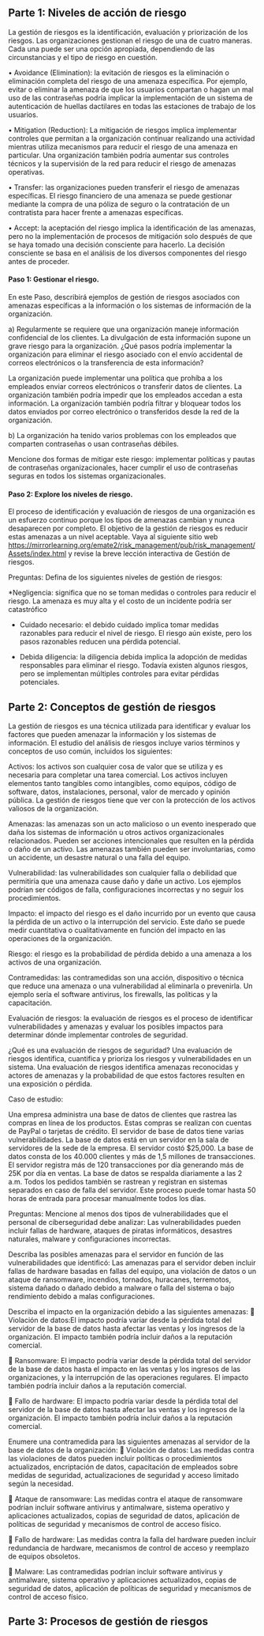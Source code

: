 ## Parte 1: Niveles de acción de riesgo

La gestión de riesgos es la identificación, evaluación y priorización de los riesgos. Las organizaciones gestionan el 
riesgo de una de cuatro maneras. Cada una puede ser una opción apropiada, dependiendo de las circunstancias y el tipo 
de riesgo en cuestión.

• Avoidance (Elimination): la evitación de riesgos es la eliminación o eliminación completa del riesgo de una amenaza 
específica. Por ejemplo, evitar o eliminar la amenaza de que los usuarios compartan o hagan un mal uso de las 
contraseñas podría implicar la implementación de un sistema de autenticación de huellas dactilares en todas las 
estaciones de trabajo de los usuarios.

• Mitigation (Reduction): La mitigación de riesgos implica implementar controles que permitan a la organización 
continuar realizando una actividad mientras utiliza mecanismos para reducir el riesgo de una amenaza en particular. Una 
organización también podría aumentar sus controles técnicos y la supervisión de la red para reducir el riesgo de
amenazas operativas.

• Transfer: las organizaciones pueden transferir el riesgo de amenazas específicas. El riesgo financiero de una amenaza 
se puede gestionar mediante la compra de una póliza de seguro o la contratación de un contratista para hacer frente a 
amenazas específicas.

• Accept: la aceptación del riesgo implica la identificación de las amenazas, pero no la implementación de procesos de 
mitigación solo después de que se haya tomado una decisión consciente para hacerlo. La decisión consciente se basa en 
el análisis de los diversos componentes del riesgo antes de proceder.

#### Paso 1: Gestionar el riesgo.

En este Paso, describirá ejemplos de gestión de riesgos asociados con amenazas específicas a la información o los 
sistemas de información de la organización.

a) Regularmente se requiere que una organización maneje información confidencial de los clientes. La divulgación de esta
información supone un grave riesgo para la organización.
¿Qué pasos podría implementar la organización para eliminar el riesgo asociado con el envío accidental de correos 
electrónicos o la transferencia de esta información?

La organización puede implementar una política que prohíba a los empleados enviar correos electrónicos o transferir 
datos de clientes. La organización también podría impedir que los empleados accedan a esta información. La organización 
también podría filtrar y bloquear todos los datos enviados por correo electrónico o transferidos desde la red de la 
organización.

b) La organización ha tenido varios problemas con los empleados que comparten contraseñas o usan contraseñas débiles.

Mencione dos formas de mitigar este riesgo:
implementar políticas y pautas de contraseñas organizacionales, hacer cumplir el uso de contraseñas seguras en todos 
los sistemas organizacionales.

#### Paso 2: Explore los niveles de riesgo.

El proceso de identificación y evaluación de riesgos de una organización es un esfuerzo continuo porque los tipos de 
amenazas cambian y nunca desaparecen por completo. El objetivo de la gestión de riesgos es reducir estas amenazas a un 
nivel aceptable. Vaya al siguiente sitio web https://mirrorlearning.org/emate2/risk_management/pub/risk_management/Assets/index.html 
y revise la breve lección interactiva de Gestión de riesgos.

Preguntas:
Defina de los siguientes niveles de gestión de riesgos:

*Negligencia: significa que no se toman medidas o controles para reducir el riesgo. La amenaza es muy alta y 
el costo de un incidente podría ser catastrófico

* Cuidado necesario: el debido cuidado implica tomar medidas razonables para reducir el nivel de riesgo. El riesgo aún 
existe, pero los pasos razonables reducen una pérdida potencial.

* Debida diligencia: la diligencia debida implica la adopción de medidas responsables para eliminar el riesgo. Todavía 
existen algunos riesgos, pero se implementan múltiples controles para evitar pérdidas potenciales.

## Parte 2: Conceptos de gestión de riesgos

La gestión de riesgos es una técnica utilizada para identificar y evaluar los factores que pueden amenazar la 
información y los sistemas de información. El estudio del análisis de riesgos incluye varios términos y conceptos de 
uso común, incluidos los siguientes:

Activos: los activos son cualquier cosa de valor que se utiliza y es necesaria para completar una tarea comercial. Los 
activos incluyen elementos tanto tangibles como intangibles, como equipos, código de software, datos, instalaciones, 
personal, valor de mercado y opinión pública. La gestión de riesgos tiene que ver con la protección de los activos 
valiosos de la organización.

Amenazas: las amenazas son un acto malicioso o un evento inesperado que daña los sistemas de información u otros 
activos organizacionales relacionados. Pueden ser acciones intencionales que resulten en la pérdida o daño de un activo.
Las amenazas también pueden ser involuntarias, como un accidente, un desastre natural o una falla del equipo.

Vulnerabilidad: las vulnerabilidades son cualquier falla o debilidad que permitiría que una amenaza cause daño y dañe 
un activo. Los ejemplos podrían ser códigos de falla, configuraciones incorrectas y no seguir los procedimientos.

Impacto: el impacto del riesgo es el daño incurrido por un evento que causa la pérdida de un activo o la interrupción 
del servicio. Este daño se puede medir cuantitativa o cualitativamente en función del impacto en las operaciones de la 
organización.

Riesgo: el riesgo es la probabilidad de pérdida debido a una amenaza a los activos de una organización.

Contramedidas: las contramedidas son una acción, dispositivo o técnica que reduce una amenaza o una vulnerabilidad al 
eliminarla o prevenirla. Un ejemplo sería el software antivirus, los firewalls, las políticas y la capacitación.

Evaluación de riesgos: la evaluación de riesgos es el proceso de identificar vulnerabilidades y amenazas y evaluar los
posibles impactos para determinar dónde implementar controles de seguridad.

¿Qué es una evaluación de riesgos de seguridad? Una evaluación de riesgos identifica, cuantifica y prioriza los riesgos 
y vulnerabilidades en un sistema. Una evaluación de riesgos identifica amenazas reconocidas y actores de amenazas y la 
probabilidad de que estos factores resulten en una exposición o pérdida.


Caso de estudio:

Una empresa administra una base de datos de clientes que rastrea las compras en línea de los productos. Estas compras 
se realizan con cuentas de PayPal o tarjetas de crédito. El servidor de base de datos tiene varias vulnerabilidades. La
base de datos está en un servidor en la sala de servidores de la sede de la empresa. El servidor costó $25,000. La base
de datos consta de los 40.000 clientes y más de 1,5 millones de transacciones. El servidor registra más de 120 
transacciones por día generando más de 25K por día en ventas. La base de datos se respalda diariamente a las 2 a.m. 
Todos los pedidos también se rastrean y registran en sistemas separados en caso de falla del servidor. Este proceso 
puede tomar hasta 50 horas de entrada para procesar manualmente todos los días.

Preguntas:
Mencione al menos dos tipos de vulnerabilidades que el personal de ciberseguridad debe analizar:
Las vulnerabilidades pueden incluir fallas de hardware, ataques de piratas informáticos, desastres naturales, malware y 
configuraciones incorrectas.

Describa las posibles amenazas para el servidor en función de las vulnerabilidades que identificó:
Las amenazas para el servidor deben incluir fallas de hardware basadas en fallas del equipo, una violación de datos o 
un ataque de ransomware, incendios, tornados, huracanes, terremotos, sistema dañado o dañado debido a malware o falla 
del sistema o bajo rendimiento debido a malas configuraciones.

Describa el impacto en la organización debido a las siguientes amenazas:
 Violación de datos:El impacto podría variar desde la pérdida total del servidor de la base de datos hasta afectar las
ventas y los ingresos de la organización. El impacto también podría incluir daños a la reputación comercial.

 Ransomware: El impacto podría variar desde la pérdida total del servidor de la base de datos hasta el impacto en las 
ventas y los ingresos de las organizaciones, y la interrupción de las operaciones regulares. El impacto también podría
incluir daños a la reputación comercial.

 Fallo de hardware: El impacto podría variar desde la pérdida total del servidor de la base de datos hasta afectar las
ventas y los ingresos de la organización. El impacto también podría incluir daños a la reputación comercial.

Enumere una contramedida para las siguientes amenazas al servidor de la base de datos de la organización:
 Violación de datos: Las medidas contra las violaciones de datos pueden incluir políticas o procedimientos 
actualizados, encriptación de datos, capacitación de empleados sobre medidas de seguridad, actualizaciones de seguridad 
y acceso limitado según la necesidad.

 Ataque de ransomware: Las medidas contra el ataque de ransomware podrían incluir software antivirus y antimalware, 
sistema operativo y aplicaciones actualizados, copias de seguridad de datos, aplicación de políticas de seguridad y 
mecanismos de control de acceso físico.

 Fallo de hardware: Las medidas contra la falla del hardware pueden incluir redundancia de hardware, mecanismos de 
control de acceso y reemplazo de equipos obsoletos.

 Malware: Las contramedidas podrían incluir software antivirus y antimalware, sistema operativo y aplicaciones 
actualizados, copias de seguridad de datos, aplicación de políticas de seguridad y mecanismos de control de acceso 
físico.

## Parte 3: Procesos de gestión de riesgos
